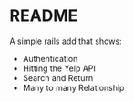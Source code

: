 # README

A simple rails add that shows:

* Authentication
* Hitting the Yelp API
* Search and Return
* Many to many Relationship
